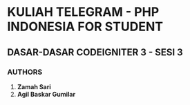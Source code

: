 # KULIAH TELEGRAM - PHP INDONESIA FOR STUDENT

## DASAR-DASAR CODEIGNITER 3 - SESI 3 

### AUTHORS
1. **Zamah Sari**
1. **Agil Baskar Gumilar**
